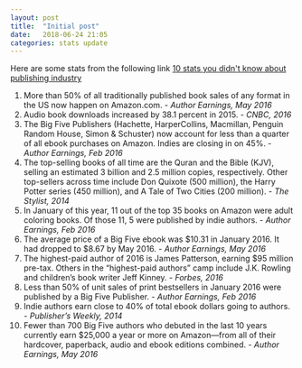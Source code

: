 ```yaml
---
layout: post
title:  "Initial post"
date:   2018-06-24 21:05
categories: stats update
---
```

Here are some stats from the following link [10 stats you didn't know about publishing industry][ten-stats]

1. More than 50% of all traditionally published book sales of any format in the US now happen on Amazon.com. - *Author Earnings, May 2016*
2. Audio book downloads increased by 38.1 percent in 2015. - *CNBC, 2016*
3. The Big Five Publishers (Hachette, HarperCollins, Macmillan, Penguin Random House, Simon & Schuster) now account for less than a quarter of all ebook purchases on Amazon. Indies are closing in on 45%. - *Author Earnings, Feb 2016*
4. The top-selling books of all time are the Quran and the Bible (KJV), selling an estimated 3 billion and 2.5 million copies, respectively. Other top-sellers across time include Don Quixote (500 million), the Harry Potter series (450 million), and A Tale of Two Cities (200 million). - *The Stylist, 2014*
5. In January of this year, 11 out of the top 35 books on Amazon were adult coloring books. Of those 11, 5 were published by indie authors. - *Author Earnings, Feb 2016*
6. The average price of a Big Five ebook was $10.31 in January 2016. It had dropped to $8.67 by May 2016. - *Author Earnings, May 2016*
7. The highest-paid author of 2016 is James Patterson, earning $95 million pre-tax. Others in the “highest-paid authors” camp include J.K. Rowling and children’s book writer Jeff Kinney. - *Forbes, 2016*
8. Less than 50% of unit sales of print bestsellers in January 2016 were published by a Big Five Publisher. - *Author Earnings, Feb 2016*
9. Indie authors earn close to 40% of total ebook dollars going to authors. - *Publisher’s Weekly, 2014*
10. Fewer than 700 Big Five authors who debuted in the last 10 years currently earn $25,000 a year or more on Amazon—from all of their hardcover, paperback, audio and ebook editions combined. - *Author Earnings, May 2016*


[ten-stats]:   http://chadwickcannon.com/2016/08/10-stats-didnt-know-publishing-industry/
[jekyll-docs]: https://jekyllrb.com/docs/home
[jekyll-gh]:   https://github.com/jekyll/jekyll
[jekyll-talk]: https://talk.jekyllrb.com/

